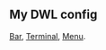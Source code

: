 ## My DWL config

[Bar](https://github.com/kolunmi/dwlb),
[Terminal](https://codeberg.org/dnkl/foot),
[Menu](https://github.com/Cloudef/bemenu).